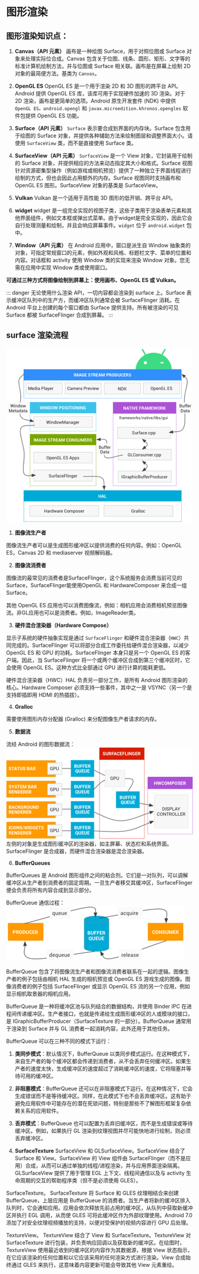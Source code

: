 # 图形渲染

## 图形渲染知识点：

1. **Canvas（API 元素）**
画布是一种绘图 Surface，用于对照位图或 Surface 对象来处理实际位合成。Canvas 包含关于位图、线条、圆形、矩形、文字等的标准计算机绘制方法，并与位图或 Surface 相关联。画布是在屏幕上绘制 2D 对象的最简便方法。基类为 `Canvas`。

2. **OpenGL ES**
OpenGL ES 是一个用于渲染 2D 和 3D 图形的跨平台 API。Android 提供 OpenGL ES 库，该库可用于实现硬件加速的 3D 渲染。对于 2D 渲染，画布是更简单的选项。Android 原生开发套件 (NDK) 中提供 `OpenGL ES。android.opengl` 和 `javax.microedition.khronos.opengles` 软件包提供 OpenGL ES 功能。

3. **Surface（API 元素）**
`Surface` 表示要合成到界面的内存块。Surface 包含用于绘图的 Surface 对象，并提供各种辅助方法来绘制图层和调整界面大小。请使用 `SurfaceView` 类，而不是直接使用 Surface 类。

4. **SurfaceView（API 元素）**
`SurfaceView` 是一个 View 对象，它封装用于绘制的 Surface 对象，并提供相应的方法来动态指定其大小和格式。Surface 视图针对资源密集型操作（例如游戏或相机预览）提供了一种独立于界面线程进行绘制的方式，但也会因此占用额外的内存。Surface 视图同时支持画布和 OpenGL ES 图形。SurfaceView 对象的基类是 SurfaceView。

5. **Vulkan**
Vulkan 是一个适用于高性能 3D 图形的低开销、跨平台 API。

6. **widget**
widget 是一组完全实现的视图子类，这些子类用于渲染表单元素和其他界面组件，例如文本框或弹出式菜单。由于widget是完全实现的，因此它会自行处理测量和绘制，并且会响应屏幕事件。`widget` 位于 `android.widget` 包中。

7. **Window（API 元素）**
在 Android 应用中，窗口是派生自 Window 抽象类的对象，可指定常规窗口的元素，例如外观和风格、标题栏文字、菜单的位置和内容。对话框和 activity 使用 Window 类的实现来渲染 Window 对象。您无需在应用中实现 Window 类或使用窗口。

**可通过三种方式将图像绘制到屏幕上：使用画布、OpenGL ES 或 Vulkan。**

::: danger
无论使用什么渲染 API，一切内容都会渲染到 surface 上。Surface 表示缓冲区队列中的生产方，而缓冲区队列通常会被 SurfaceFlinger 消耗。在 Android 平台上创建的每个窗口都由 Surface 提供支持。所有被渲染的可见 Surface 都被 SurfaceFlinger 合成到屏幕。
:::

## surface 渲染流程

![alt text](image-70.png)

1. **图像流生产者**

图像流生产者可以是生成图形缓冲区以提供消费的任何内容。例如：OpenGL ES，Canvas 2D 和 mediaserver 视频解码器。

2. **图像流消费者**

图像流的最常见的消费者是SurfaceFlinger，这个系统服务会消费当前可见的Surface，SurfaceFlinger能使用OpenGL 和 HardwareComposer 来合成一组 Surface。

其他 OpenGL ES 应用也可以消费图像流，例如：相机应用会消费相机预览图像流。非GL应用也可以是消费者。例如，ImageReader类。

3. **硬件混合渲染器（Hardware Compose）**

显示子系统的硬件抽象实现是通过 `SurfaceFlinger` 和硬件混合渲染器（`HWC`）共同完成的。SurfaceFlinger 可以将部分合成工作委托给硬件混合渲染器，以减少 OpenGL ES 和 GPU 的功耗。SurfaceFlinger 本身只是另一个 OpenGL ES 的客户端。因此，当 SurfaceFlinger 将一个或两个缓冲区合成到第三个缓冲区时，它会使用 OpenGL ES。这种方式比全部通过 GPU 进行计算的能耗更低。

硬件混合渲染器（HWC）HAL 负责另一部分工作，是所有 Android 图形渲染的核心。Hardware Composer 必须支持一些事件，其中之一是 VSYNC（另一个是支持即插即用 HDMI 的热插拔）。

4. **Gralloc**

需要使用图形内存分配器 (Gralloc) 来分配图像生产者请求的内存。


5. **数据流**

流经 Android 的图形数据流：
![alt text](image-71.png)
左侧的对象是生成图形缓冲区的渲染器，如主屏幕、状态栏和系统界面。SurfaceFlinger 是合成器，而硬件混合渲染器是混合渲染器。

6. **BufferQueues**

BufferQueues 是 Android 图形组件之间的粘合剂。它们是一对队列，可以调解缓冲区从生产者到消费者的固定周期。一旦生产者移交其缓冲区，SurfaceFlinger 便会负责将所有内容合成到显示部分。

BufferQueue 通信过程：
![alt text](image-72.png)

BufferQueue 包含了将图像流生产者和图像流消费者联系在一起的逻辑。图像生产者的例子包括由相机 HAL 生成的相机预览或 OpenGL ES 游戏生成的图像。图像消费者的例子包括 SurfaceFlinger 或显示 OpenGL ES 流的另一个应用，例如显示相机取景器的相机应用。

BufferQueue 是一种将缓冲区池与队列结合的数据结构，并使用 Binder IPC 在进程间传递缓冲区。生产者接口，也就是传递给生成图形缓冲区的人或模块的接口，是 IGraphicBufferProducer（SurfaceTexture 的一部分）。BufferQueue 通常用于渲染到 Surface 并与 GL 消费者一起消耗内容，此外还用于其他任务。

BufferQueue 可以在三种不同的模式下运行：

1. **类同步模式**：默认情况下，BufferQueue 以类同步模式运行。在这种模式下，来自生产者的每个缓冲区都会传递到消费者，从不会丢弃任何缓冲区。如果生产者的速度太快，生成缓冲区的速度超过了消耗缓冲区的速度，它将阻塞并等待可用的缓冲区。

2. **非阻塞模式**：BufferQueue 还可以在非阻塞模式下运行。在这种情况下，它会生成错误而不是等待缓冲区。同样，在此模式下也不会丢弃缓冲区。这有助于避免应用软件中可能存在的潜在死锁问题，特别是那些不了解图形框架复杂依赖关系的应用软件。

3. **丢弃模式**：BufferQueue 也可以配置为丢弃旧缓冲区，而不是生成错误或等待缓冲区。例如，如果执行 GL 渲染到纹理视图并尽可能快地进行绘制，则必须丢弃缓冲区。

7. **SurfaceTexture**
SurfaceView 和 GLSurfaceView。SurfaceView 结合了 Surface 和 View。SurfaceView 的 View 组件由 SurfaceFlinger（而不是应用）合成，从而可以通过单独的线程/进程渲染，并与应用界面渲染隔离。GLSurfaceView 提供了用于管理 EGL 上下文、线程间通信以及与 activity 生命周期的交互的帮助程序类（但不是必须使用 GLES）。

SurfaceTexture。 SurfaceTexture 将 Surface 和 GLES 纹理相结合来创建 BufferQueue，上层应用是 BufferQueue 的消费者。当生产者将新的缓冲区排入队列时，它会通知应用。应用会依次释放先前占用的缓冲区，从队列中获取新缓冲区并执行 EGL 调用，从而使 GLES 可将此缓冲区作为外部纹理使用。Android 7.0 添加了对安全纹理视频播放的支持，以便对受保护的视频内容进行 GPU 后处理。

TextureView。 TextureView 结合了 View 和 SurfaceTexture。TextureView 对 SurfaceTexture 进行包装，并负责响应回调以及获取新的缓冲区。在绘图时，TextureView 使用最近收到的缓冲区的内容作为其数据源，根据 View 状态指示，在它应该渲染的任何位置和以它应该采用的任何渲染方式进行渲染。View 合成始终通过 GLES 来执行，这意味着内容更新可能会导致其他 View 元素重绘。



